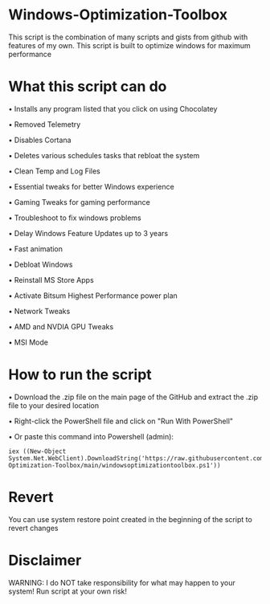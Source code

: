 # Windows-Optimization-Toolbox
This script is the combination of many scripts and gists from github with features of my own. This script is built to optimize windows for maximum performance
# What this script can do
• Installs any program listed that you click on using Chocolatey

• Removed Telemetry

• Disables Cortana

• Deletes various schedules tasks that rebloat the system

• Clean Temp and Log Files

• Essential tweaks for better Windows experience

• Gaming Tweaks for gaming performance

• Troubleshoot to fix windows problems

• Delay Windows Feature Updates up to 3 years

• Fast animation

• Debloat Windows

• Reinstall MS Store Apps

• Activate Bitsum Highest Performance power plan

• Network Tweaks

• AMD and NVDIA GPU Tweaks

• MSI Mode

# How to run the script
• Download the .zip file on the main page of the GitHub and extract the .zip file to your desired location

• Right-click the PowerShell file and click on "Run With PowerShell"

• Or paste this command into Powershell (admin): 
```
iex ((New-Object System.Net.WebClient).DownloadString('https://raw.githubusercontent.com/paint29/Windows-Optimization-Toolbox/main/windowsoptimizationtoolbox.ps1'))
```
# Revert 
You can use system restore point created in the beginning of the script to revert changes  

# Disclaimer
WARNING: I do NOT take responsibility for what may happen to your system! Run script at your own risk!


